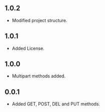## 1.0.2
* Modified project structure.

## 1.0.1
* Added License.

## 1.0.0
* Multipart methods added.

## 0.0.1
* Added GET, POST, DEL and PUT methods.
